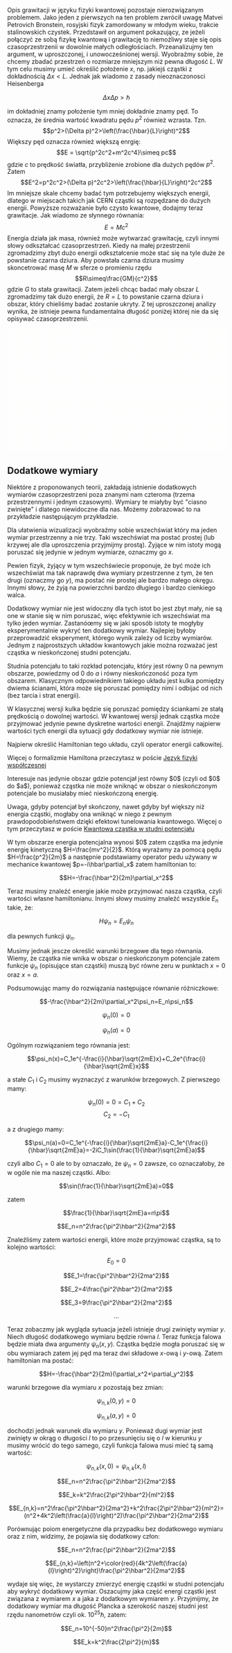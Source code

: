<!-- ---
name: qg
title: Grawitacja kwantowa
level: 1
--- -->

Opis grawitacji w języku fizyki kwantowej pozostaje nierozwiązanym problemem.
Jako jeden z pierwszych na ten problem zwrócił uwagę Matvei Petrovich Bronstein, rosyjski fizyk zamordowany w młodym wieku, trakcie stalinowskich czystek.
Przedstawił on argument pokazujący, ze jeżeli połączyć ze sobą fizykę kwantową i grawitację to niemożliwy staje się opis czasoprzestrzenii w dowolnie małych odległościach.
Przeanalizujmy ten argument, w uproszczonej, i unowocześnionej wersji.
Wyobraźmy sobie, że chcemy zbadać przestrzeń o rozmiarze mniejszym niż pewna długość $L$.
W tym celu musimy umieć określić położenie $x$, np. jakiejś cząstki z dokładnością $\Delta x<L$.
Jednak jak wiadomo z zasady nieoznaczonosci Heisenberga

$$\Delta x\Delta p > \hbar$$

im dokładniej znamy położenie tym mniej dokładnie znamy pęd. To oznacza, że średnia wartość kwadratu pędu $p^2$ również wzrasta.
Tzn.
$$p^2>(\Delta p)^2>\left(\frac{\hbar}{L}\right)^2$$
Większy pęd oznacza również większą enrgię:
$$E = \sqrt{p^2c^2+m^2c^4}\simeq pc$$ 
gdzie $c$ to prędkość światła, przybliżenie zrobione dla dużych pędów $p^2$.
Zatem
$$E^2=p^2c^2>(\Delta p)^2c^2>\left(\frac{\hbar}{L}\right)^2c^2$$
Im mniejsze skale chcemy badać tym potrzebujemy większych energii, dlatego w miejscach takich jak CERN cząstki są rozpędzane do dużych energii.
Powyższe rozważanie było czysto kwantowe, dodajmy teraz grawitacje.
Jak wiadomo ze słynnego równania:
$$E=Mc^2$$
Energia działa jak masa, również może wytwarzać grawitację, czyli innymi słowy odkształcać czasoprzestrzeń.
Kiedy na małej przestrzenii zgromadzimy zbyt dużo energii odkształcenie może stać się na tyle duże że powstanie czarna dziura.
Aby powstała czarna dziura musimy skoncetrować masę $M$ w sferze o promieniu rzędu
$$R\simeq\frac{GM}{c^2}$$
gdzie $G$ to stała grawitacji.
Zatem jeżeli chcąc badać mały obszar $L$ zgromadzimy tak dużo energii, że $R=L$ to powstanie czarna dziura i obszar, który chieliśmy badać zostanie ukryty.
Z tej uproszczonej analizy wynika, że istnieje pewna fundamentalna długość poniżej której nie da się opisywać czasoprzestrzenii.


![test](/assets/videos/blog/test.gif)

## Dodatkowe wymiary

Niektóre z proponowanych teorii, zakładają istnienie dodatkowych wymiarów czasoprzestrzeni poza znanymi nam czteroma (trzema przestrzennymi i jednym czasowym). Wymiary te miałyby być "ciasno zwinięte" i dlatego niewidoczne dla nas. Możemy zobrazować to na przykładzie następującym przykładzie.

Dla ułatwienia wizualizacji wyobraźmy sobie wszechświat który ma jeden wymiar przestrzenny a nie trzy. Taki wszechświat ma postać prostej (lub krzywej ale dla uproszczenia przyjmijmy prostą). Żyjące w nim istoty mogą poruszać się jedynie w jednym wymiarze, oznaczmy go $x$.

Pewien fizyk, żyjący w tym wszechświecie proponuje, że być może ich wszechświat ma tak naprawdę dwa wymiary przestrzenne z tym, że ten drugi (oznaczmy go $y$), ma postać nie prostej ale bardzo małego okręgu. Innymi słowy, że żyją na powierzchni bardzo długiego i bardzo cienkiego walca.


Dodatkowy wymiar nie jest widoczny dla tych istot bo jest zbyt mały, nie są one w stanie się w nim poruszać, więc efektywnie ich wszechświat ma tylko jeden wymiar. Zastanóœmy się w jaki sposób istoty te mogłyby eksperymentalnie wykryć ten dodatkowy wymiar. Najlepiej byłoby przeprowadzić eksperyment, którego wynik zależy od liczby wymiarów. Jednym z najprostszych układów kwantowych jakie można rozważać jest cząstka w nieskończonej studni potencjału.

Studnia potencjału to taki rozkład potencjału, który jest równy $0$ na pewnym obszarze, powiedzmy od $0$ do $a$ i równy nieskończoność poza tym obszarem. Klasycznym odpowiednikiem takiego układu jest kulka pomiędzy dwiema ścianami, która może się poruszać pomiędzy nimi i odbijać od nich (bez tarcia i strat energii).

W klasycznej wersji kulka będzie się poruszać pomiędzy ściankami ze stałą prędkością o dowolnej wartości. W kwantowej wersji jednak cząstka może przyjmować jedynie pewne dyskretne wartości energii. Znajdźmy najpierw wartości tych energii dla sytuacji gdy dodatkowy wymiar nie istnieje.

Najpierw określić Hamiltonian tego układu, czyli operator energii całkowitej.
<div class="read-more">
    <p>
        Więcej o formalizmie Hamiltona przeczytasz w poście <a href="/blog/lang.html">Język fizyki współczesnej</a>
    </p>
</div>
Interesuje nas jedynie obszar gdzie potencjał jest równy $0$ (czyli od $0$ do $a$), ponieważ cząstka nie może wniknąć w obszar o nieskończonym potencjale bo musiałaby mieć nieskończoną energię.
<div class="read-more">
    <p>
        Uwaga, gdyby potencjał był skończony, nawet gdyby był większy niż energia cząstki, mogłaby ona wniknąć w niego z pewnym prawdopodobieństwem dzięki efektowi tunelowania kwantowego. Więcej o tym przeczytasz w poście <a href="/tutorials/quant_box.html">Kwantowa cząstka w studni potencjału</a>
    </p>
</div>
W tym obszarze energia potencjalna wynosi $0$ zatem cząstka ma jedynie energię kinetyczną $H=\frac{mv^2}{2}$. Którą wyrażamy za pomocą pędu $H=\frac{p^2}{2m}$ a następnie podstawiamy operator pedu używany w mechanice kwantowej $p=-i\hbar\partial_x$ zatem hamiltonian to:

$$H=-\frac{\hbar^2}{2m}\partial_x^2$$

Teraz musimy znaleźć energie jakie może przyjmować nasza cząstka, czyli wartości własne hamiltonianu. Innymi słowy musimy znaleźć wszystkie $E_n$ takie, że:

$$H\psi_n=E_n\psi_n$$

dla pewnych funkcji $\psi_n$.

Musimy jednak jescze określić warunki brzegowe dla tego równania. Wiemy, że cząstka nie wnika w obszar o nieskończonym potencjale zatem funkcje $\psi_n$ (opisujące stan cząstki) muszą być równe zeru w punktach $x=0$ oraz $x=a$.

Podsumowując mamy do rozwiązania następujące równanie różniczkowe:

$$-\frac{\hbar^2}{2m}\partial_x^2\psi_n=E_n\psi_n$$

$$\psi_n(0)=0$$

$$\psi_n(a)=0$$

Ogólnym rozwiązaniem tego równania jest:

$$\psi_n(x)=C_1e^{-\frac{i}{\hbar}\sqrt{2mE}x}+C_2e^{\frac{i}{\hbar}\sqrt{2mE}x}$$

a stałe $C_1$ i $C_2$ musimy wyznaczyć z warunków brzegowych. Z pierwszego mamy:

$$\psi_n(0)=0=C_1+C_2$$
$$C_2=-C_1$$

a z drugiego mamy:

$$\psi_n(a)=0=C_1e^{-\frac{i}{\hbar}\sqrt{2mE}a}-C_1e^{\frac{i}{\hbar}\sqrt{2mE}a}=-2iC_1\sin(\frac{1}{\hbar}\sqrt{2mE}a)$$

czyli albo $C_1=0$ ale to by oznaczało, że $\psi_n=0$ zawsze, co oznaczałoby, że w ogóle nie ma naszej cząstki. Albo:

$$\sin(\frac{1}{\hbar}\sqrt{2mE}a)=0$$

zatem

$$\frac{1}{\hbar}\sqrt{2mE}a=n\pi$$

$$E_n=n^2\frac{\pi^2\hbar^2}{2ma^2}$$

Znaleźliśmy zatem wartości energii, które może przyjmować cząstka, są to kolejno wartości:

$$E_0=0$$

$$E_1=\frac{\pi^2\hbar^2}{2ma^2}$$

$$E_2=4\frac{\pi^2\hbar^2}{2ma^2}$$

$$E_3=9\frac{\pi^2\hbar^2}{2ma^2}$$

$$\dots$$

Teraz zobaczmy jak wygląda sytuacja jeżeli istnieje drugi zwinięty wymiar $y$. Niech długość dodatkowego wymiaru będzie równa $l$. Teraz funkcja falowa będzie miała dwa argumenty $\psi_n(x,y)$. Cząstka będzie mogła poruszać się w obu wymiarach zatem jej pęd ma teraz dwi składowe $x$-ową i $y$-ową. Zatem hamiltonian ma postać:

$$H=-\frac{\hbar^2}{2m}(\partial_x^2+\partial_y^2)$$

warunki brzegowe dla wymiaru $x$ pozostają bez zmian:

$$\psi_{n,k}(0,y)=0$$

$$\psi_{n,k}(a,y)=0$$

dochodzi jednak warunek dla wymiaru $y$. Ponieważ dugi wymiar jest zwinięty w okrąg o długości $l$ to po przesunięciu się o $l$ w kierunku $y$ musimy wrócić do tego samego, czyli funkcja falowa musi mieć tą samą wartość:

$$\psi_{n,k}(x,0)=\psi_{n,k}(x,l)$$

$$E_n=n^2\frac{\pi^2\hbar^2}{2ma^2}$$

$$E_k=k^2\frac{2\pi^2\hbar^2}{ml^2}$$

$$E_{n,k}=n^2\frac{\pi^2\hbar^2}{2ma^2}+k^2\frac{2\pi^2\hbar^2}{ml^2}=(n^2+4k^2\left(\frac{a}{l}\right)^2)\frac{\pi^2\hbar^2}{2ma^2}$$

Porównując poiom energetyczne dla przypadku bez dodatkowego wymiaru oraz z nim, widzimy, że pojawia się dodatkowy człon:

$$E_n=n^2\frac{\pi^2\hbar^2}{2ma^2}$$

$$E_{n,k}=\left(n^2+\color{red}{4k^2\left(\frac{a}{l}\right)^2}\right)\frac{\pi^2\hbar^2}{2ma^2}$$

wydaje się więc, że wystarczy zmierzyć energię cząstki w studni potencjału aby wykryć dodatkowy wymiar. Oszacujmy jaka część energi cząstki jest związana z wymiarem $x$ a jaka z dodatkowym wymiarem $y$. Przyjmijmy, że dodatkowy wymiar ma długość Plancka a szerokość naszej studni jest rzędu nanometrów czyli ok. $10^{25}\hbar$, zatem:

$$E_n=10^{-50}n^2\frac{\pi^2}{2m}$$

$$E_k=k^2\frac{2\pi^2}{m}$$
